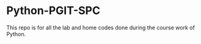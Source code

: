 # Python-PGIT-SPC
This repo is for all the lab and home codes done during the course work of Python. 
